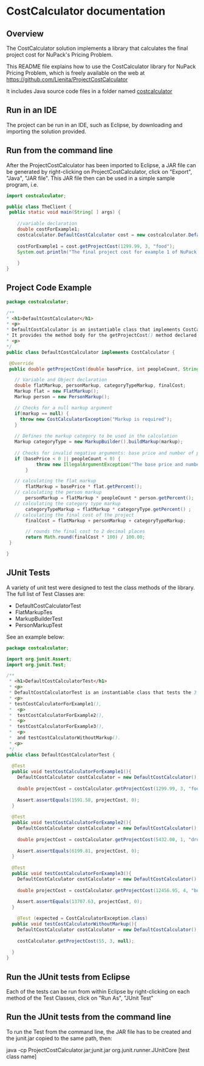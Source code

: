 # CostCalculator documentation

## Overview 

The CostCalculator solution implements a library that calculates the final project cost for NuPack's Pricing Problem.

This README file explains how to use the CostCalculator library for NuPack Pricing Problem, which is freely available on the web at https://github.com/Lienita/ProjectCostCalculator

It includes Java source code files in a folder named [costcalculator](https://github.com/Lienita/ProjectCostCalculator/tree/master/src/costcalculator)


## Run in an IDE 

The project can be run in an IDE, such as Eclipse, by downloading and importing the solution provided.


## Run from the command line

After the ProjectCostCalculator has been imported to Eclipse, a JAR file can be generated by right-clicking on ProjectCostCalculator, click on "Export", "Java", "JAR file". This JAR file then can be used in a simple sample program, i.e.

 ```Java
import costcalculator;

public class TheClient {
  public static void main(String[ ] args) {
     
     //variable declaration
     double costForExample1; 
     costcalculator.DefaultCostCalculator cost = new costcalculator.DefaultCostCalculator();
     
     costForExample1 = cost.getProjectCost(1299.99, 3, "food");
     System.out.println("The final project cost for example 1 of NuPack Pricing Problem is: " + costForExample1);
          
     }
}
 ```

## Project Code Example
  
 ```Java
package costcalculator;

/**
 * <h1>DefaultCostCalculator</h1>
 * <p>
 * DefaultCostCalculator is an instantiable class that implements CostCalculator interface.
 * It provides the method body for the getProjectCost() method declared in the CostCalculator interface.
 * <p>
 */
public class DefaultCostCalculator implements CostCalculator {

  @Override
  public double getProjectCost(double basePrice, int peopleCount, String markup) {

    // Variable and Object declaration
    double flatMarkup, personMarkup, categoryTypeMarkup, finalCost;
    Markup flat = new FlatMarkup();
    Markup person = new PersonMarkup();

    // Checks for a null markup argument
    if(markup == null) {
      throw new CostCalculatorException("Markup is required");
    }
    
    // Defines the markup category to be used in the calculation
    Markup categoryType = new MarkupBuilder().buildMarkup(markup);
    
    // Checks for invalid negative arguments: base price and number of persons 
    if (basePrice < 0 || peopleCount < 0) {
            throw new IllegalArgumentException("The base price and number of people should not be less than 0");
        }

    // calculating the flat markup 
        flatMarkup = basePrice * flat.getPercent();
    // calculating the person markup 
        personMarkup = flatMarkup * peopleCount * person.getPercent();  
    // calculating the category type markup 
        categoryTypeMarkup = flatMarkup * categoryType.getPercent() ;
    // calculating the final cost of the project
        finalCost = flatMarkup + personMarkup + categoryTypeMarkup;

        // rounds the final cost to 2 decimal places
        return Math.round(finalCost * 100) / 100.00;
  }

}
```
## JUnit Tests

A variety of unit test were designed to test the class methods of the library. 
The full list of Test Classes are:
 - DefaultCostCalculatorTest
 - FlatMarkupTes
 - MarkupBuilderTest
 - PersonMarkupTest

See an example below:

```Java
package costcalculator;

import org.junit.Assert;
import org.junit.Test;

/**
 * <h1>DefaultCostCalculatorTest</h1>
 * <p>
 * DefaultCostCalculatorTest is an instantiable class that tests the 3 examples provided for NuPack's Pricing Problem through the method(s):
 * <p>
 * testCostCalculatorForExample1(), 
 *  <p>
 *  testCostCalculatorForExample2(),
 *  <p>
 *  testCostCalculatorForExample3(),
 *  <p>
 *  and testCostCalculatorWithoutMarkup().
 * <p> 
 */
public class DefaultCostCalculatorTest {
  
  @Test
  public void testCostCalculatorForExample1(){
    DefaultCostCalculator costCalculator = new DefaultCostCalculator();
    
    double projectCost = costCalculator.getProjectCost(1299.99, 3, "food");
    
    Assert.assertEquals(1591.58, projectCost, 0); 
  }
    
  @Test
  public void testCostCalculatorForExample2(){
    DefaultCostCalculator costCalculator = new DefaultCostCalculator();
    
    double projectCost = costCalculator.getProjectCost(5432.00, 1, "drugs");
    
    Assert.assertEquals(6199.81, projectCost, 0); 
  }
  
  @Test
  public void testCostCalculatorForExample3(){
    DefaultCostCalculator costCalculator = new DefaultCostCalculator();
    
    double projectCost = costCalculator.getProjectCost(12456.95, 4, "books");
    
    Assert.assertEquals(13707.63, projectCost, 0); 
  }

    @Test (expected = CostCalculatorException.class)
  public void testCostCalculatorWithoutMarkup(){
    DefaultCostCalculator costCalculator = new DefaultCostCalculator();
    
    costCalculator.getProjectCost(55, 3, null);
    
  }
}
```

## Run the JUnit tests from Eclipse

Each of the tests can be run from within Eclipse by right-clicking on each method of the Test Classes, click on "Run As", "JUnit Test"


## Run the JUnit tests from the command line

To run the Test from the command line, the JAR file has to be created and the junit.jar copied to the same path, then:

java -cp ProjectCostCalculator.jar;junit.jar org.junit.runner.JUnitCore [test class name]






